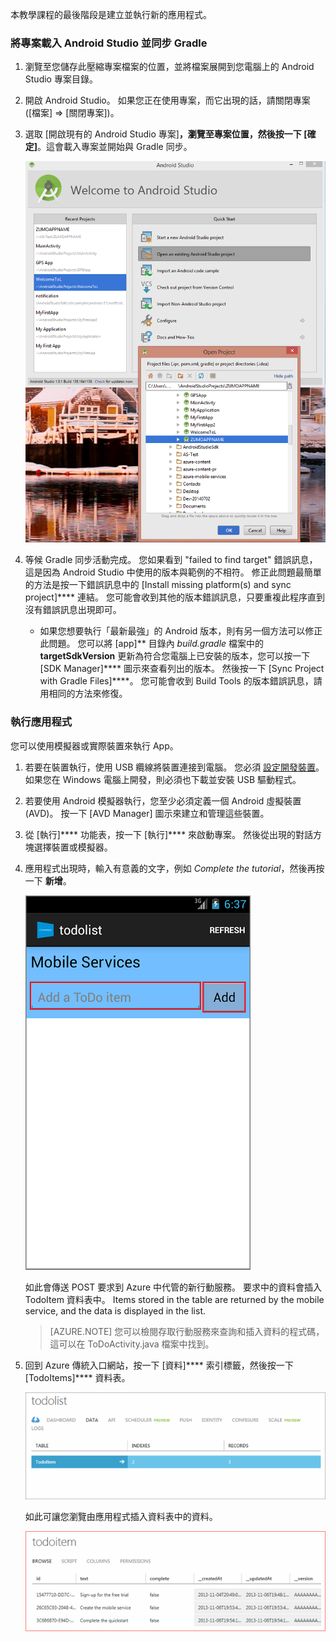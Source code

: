 本教學課程的最後階段是建立並執行新的應用程式。

### 將專案載入 Android Studio 並同步 Gradle

1. 瀏覽至您儲存此壓縮專案檔案的位置，並將檔案展開到您電腦上的 Android Studio 專案目錄。

2. 開啟 Android Studio。 如果您正在使用專案，而它出現的話，請關閉專案 ([檔案] => [關閉專案])。

3. 選取 [開啟現有的 Android Studio 專案]****，瀏覽至專案位置，然後按一下 [確定]****。這會載入專案並開始與 Gradle 同步。

    ![](./media/mobile-services-android-get-started/android-studio-import-project.png)

4. 等候 Gradle 同步活動完成。 您如果看到 "failed to find target" 錯誤訊息，這是因為 Android Studio 中使用的版本與範例的不相符。 修正此問題最簡單的方法是按一下錯誤訊息中的 [Install missing platform(s) and sync project]**** 連結。 您可能會收到其他的版本錯誤訊息，只要重複此程序直到沒有錯誤訊息出現即可。
    - 如果您想要執行「最新最強」的 Android 版本，則有另一個方法可以修正此問題。 您可以將 [app]** 目錄內 *build.gradle* 檔案中的 **targetSdkVersion** 更新為符合您電腦上已安裝的版本，您可以按一下 [SDK Manager]**** 圖示來查看列出的版本。 然後按一下 [Sync Project with Gradle Files]****。 您可能會收到 Build Tools 的版本錯誤訊息，請用相同的方法來修復。

### 執行應用程式

您可以使用模擬器或實際裝置來執行 App。

1. 若要在裝置執行，使用 USB 纜線將裝置連接到電腦。 您必須 [設定開發裝置](https://developer.android.com/training/basics/firstapp/running-app.html)。 如果您在 Windows 電腦上開發，則必須也下載並安裝 USB 驅動程式。

2. 若要使用 Android 模擬器執行，您至少必須定義一個 Android 虛擬裝置 (AVD)。 按一下 [AVD Manager] 圖示來建立和管理這些裝置。

3. 從 [執行]**** 功能表，按一下 [執行]**** 來啟動專案。 然後從出現的對話方塊選擇裝置或模擬器。

4. 應用程式出現時，輸入有意義的文字，例如 _Complete the tutorial_，然後再按一下 **新增**。

    ![](./media/mobile-services-android-get-started/mobile-quickstart-startup-android.png)

    如此會傳送 POST 要求到 Azure 中代管的新行動服務。 要求中的資料會插入 TodoItem 資料表中。 Items stored in the table are returned by the mobile service, and the data is displayed in the list.
    > [AZURE.NOTE] 您可以檢閱存取行動服務來查詢和插入資料的程式碼，這可以在 ToDoActivity.java 檔案中找到。

8. 回到 Azure 傳統入口網站，按一下 [資料]**** 索引標籤，然後按一下 [TodoItems]**** 資料表。

    ![](./media/mobile-services-android-get-started/mobile-data-tab1.png)

    如此可讓您瀏覽由應用程式插入資料表中的資料。

    ![](./media/mobile-services-android-get-started/mobile-data-browse.png)






